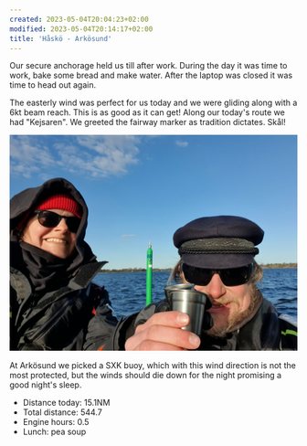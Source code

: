 ```yaml
---
created: 2023-05-04T20:04:23+02:00
modified: 2023-05-04T20:14:17+02:00
title: 'Håskö - Arkösund'
---
```


Our secure anchorage held us till after work. During the day it was time to work, bake some bread and make water. After the laptop was closed it was time to head out again. 

The easterly wind was perfect for us today and we were gliding along with a 6kt beam reach. This is as good as it can get! Along our today's route we had "Kejsaren". We greeted the fairway marker as tradition dictates. Skål! 

![Image](../2023/259e4936796f914049f2f982b231e14a.jpg) 

At Arkösund we picked a SXK buoy, which with this wind direction is not the most protected, but the winds should die down for the night promising a good night's sleep.

* Distance today: 15.1NM
* Total distance: 544.7
* Engine hours: 0.5
* Lunch: pea soup
